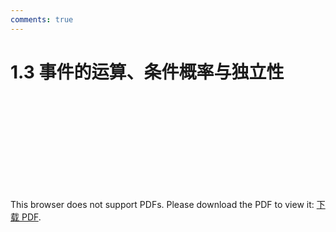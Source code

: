 ```yaml
---
comments: true
---
```


# 1.3 事件的运算、条件概率与独立性

<object data="https://eanyang7.github.io/Probability-and-Statistics/docs/assets/1/1.3.pdf" type="application/pdf" width="700px" height="700px">
    <embed src="https://eanyang7.github.io/Probability-and-Statistics/docs/assets/1/1.3.pdf">
        <p>This browser does not support PDFs. Please download the PDF to view it: <a href="https://eanyang7.github.io/Probability-and-Statistics/docs/assets/1/1.3.pdf">下载 PDF</a>.</p>
    </embed>
</object>
